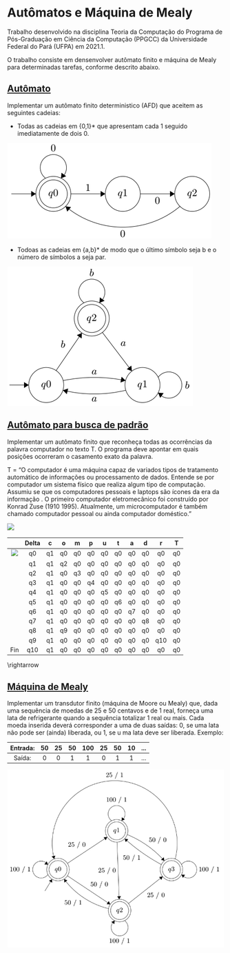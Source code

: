 # Autômatos e Máquina de Mealy
 
Trabalho desenvolvido na disciplina Teoria da Computação do Programa de Pós-Graduação em Ciência da Computação (PPGCC) da Universidade Federal do Pará (UFPA) em 2021.1.

O trabalho consiste em densenvolver autômato finito e máquina de Mealy para determinadas tarefas, conforme descrito abaixo.

## [Autômato](automato.py)

Implementar um autômato finito deterministico (AFD) que aceitem as seguintes cadeias:

* Todas as cadeias em {0,1}* que apresentam cada 1 seguido imediatamente de dois 0.

![Autômato 1](imagens/automato1.png)

* Todoas as cadeias em {a,b}* de modo que o último símbolo seja b e o número de símbolos a seja par.

![Autômato 2](imagens/automato2.png)

## [Autômato para busca de padrão](automato_buscaPadrao.py)

Implementar um autômato finito que reconheça todas as ocorrências da palavra computador no texto T. O programa deve apontar em quais posições ocorreram o casamento exato da palavra.

T = “O computador é uma máquina capaz de variados tipos de tratamento automático de informações ou processamento de dados. Entende se por computador um sistema físico que realiza algum tipo de computação. Assumiu se que os computadores pessoais e laptops são ícones da era da informação . O primeiro computador eletromecânico foi construído por Konrad Zuse (1910 1995). Atualmente, um microcomputador é também chamado computador pessoal ou ainda computador doméstico.”

<img src="https://render.githubusercontent.com/render/math?math=\sum=\lbrace a, b, c, ..., z\rbrace">

|     | Delta |  c |  o |  m |  p |  u |  t |  a |  d |  r  |  T |
|:---:|:-----:|:--:|:--:|:--:|:--:|:--:|:--:|:--:|:--:|:---:|:--:|
| <img src="https://render.githubusercontent.com/render/math?math=\rightarrow"> |   q0  | q1 | q0 | q0 | q0 | q0 | q0 | q0 | q0 |  q0 | q0 |
|     |   q1  | q1 | q2 | q0 | q0 | q0 | q0 | q0 | q0 |  q0 | q0 |
|     |   q2  | q1 | q0 | q3 | q0 | q0 | q0 | q0 | q0 |  q0 | q0 |
|     |   q3  | q1 | q0 | q0 | q4 | q0 | q0 | q0 | q0 |  q0 | q0 |
|     |   q4  | q1 | q0 | q0 | q0 | q5 | q0 | q0 | q0 |  q0 | q0 |
|     |   q5  | q1 | q0 | q0 | q0 | q0 | q6 | q0 | q0 |  q0 | q0 |
|     |   q6  | q1 | q0 | q0 | q0 | q0 | q0 | q7 | q0 |  q0 | q0 |
|     |   q7  | q1 | q0 | q0 | q0 | q0 | q0 | q0 | q8 |  q0 | q0 |
|     |   q8  | q1 | q9 | q0 | q0 | q0 | q0 | q0 | q0 |  q0 | q0 |
|     |   q9  | q1 | q0 | q0 | q0 | q0 | q0 | q0 | q0 | q10 | q0 |
| Fin |  q10  | q1 | q0 | q0 | q0 | q0 | q0 | q0 | q0 |  q0 | q0 |

\rightarrow

## [Máquina de Mealy](maquina_mealy.py)

Implementar um transdutor finito (máquina de Moore ou Mealy) que, dada uma sequência de moedas de 25 e 50 centavos e de 1 real, forneça uma lata de refrigerante quando a sequência totalizar 1 real ou mais. Cada moeda inserida deverá corresponder a uma de duas saídas: 0, se uma lata não pode ser (ainda) liberada, ou 1, se u ma lata deve ser liberada. Exemplo:

| Entrada: | 50 | 25 | 50 | 100 | 25 | 50 | 10 | ... |
|:--------:|:--:|:--:|:--:|:---:|:--:|:--:|:--:|:---:|
|  Saída:  |  0 |  0 |  1 |  1  |  0 |  1 |  1 | ... |

![Máquina de Mealy](imagens/mealy.png)
